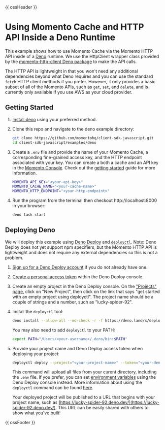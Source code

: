 {{ ossHeader }}

# Using Momento Cache and HTTP API Inside a Deno Runtime

This example shows how to use Momento Cache via the Momento HTTP API inside of a [Deno](https://deno.land/) runtime. We use the HttpClient wrapper class provided by the [momento-http-client Deno package](https://deno.land/x/momento_http) to make the API calls.

The HTTP API is lightweight in that you won't need any additional dependencies beyond what Deno requires and you can use the standard `fetch` HTTP client methods if you prefer. However, it only provides a basic subset of all of the Momento APIs, such as `get`, `set`, and `delete`, and is currently only available if you use AWS as your cloud provider.

## Getting Started

1. [Install deno](https://deno.land/manual@v1.36.1/getting_started/installation) using your preferred method.

2. Clone this repo and navigate to the deno example directory:

    ```bash
    git clone https://github.com/momentohq/client-sdk-javascript.git
    cd client-sdk-javascript/examples/deno
    ```

3. Create a `.env` file and provide the name of your Momento Cache, a corresponding fine-grained access key, and the HTTP endpoint associated with your key. You can create a both a cache and an API key in the [Momento Console](https://console.gomomento.com/). Check out the [getting started](https://docs.momentohq.com/getting-started) guide for more information.

    ```bash
    MOMENTO_API_KEY="<your-api-key>"
    MOMENTO_CACHE_NAME="<your-cache-name>"
    MOMENTO_HTTP_ENDPOINT="<your-http-endpoint>"
    ```

4. Run the program from the terminal then checkout http://localhost:8000 in your browser:

    ```bash
    deno task start
    ```

## Deploying Deno

We will deploy this example using [Deno Deploy](https://deno.com/deploy/docs/get-started-guide) and [`deployctl`](https://deno.com/deploy/docs/deployctl). Note: Deno Deploy does not yet support npm specifiers, but the Momento HTTP API is lightweight and does not require any external dependencies so this is not a problem.

1. [Sign up for a Deno Deploy account](https://deno.com/deploy) if you do not already have one.

2. [Create a personal access token](https://dash.deno.com/account#access-tokens) within the Deno Deploy console.

3. Create an empty project in the Deno Deploy console. On the ["Projects" page](https://dash.deno.com/projects), click on "New Project", then click on the link that says "get started with an empty project using deployctl". The project name should be a couple of strings and a number, such as "lucky-spider-92".

4. Install the `deployctl` tool:

    ```bash
    deno install --allow-all --no-check -r -f https://deno.land/x/deploy/deployctl.ts
    ```

    You may also need to add `deployctl` to your PATH:

    ```bash
    export PATH="/Users/<your-username>/.deno/bin:$PATH"
    ```

5. Provide your project name and Deno Deploy access token when deploying your project:

    ```bash
    deployctl deploy --project="<your-project-name>" --token="<your-deno-token>" index.ts
    ```

    This command will upload all files from your curent directory, including the `.env` file. If you prefer, you can set [environment variables](https://deno.com/deploy/docs/environment-variables) using the Deno Deploy console instead. More information about using the `deployctl` command can be found [here](https://deno.com/deploy/docs/deployctl).

    Your deployed project will be published to a URL that begins with your project name, such as [https://lucky-spider-92.deno.dev/](https://lucky-spider-92.deno.dev/). This URL can be easily shared with others to show what you've built!

{{ ossFooter }}
